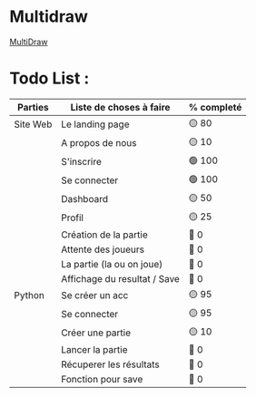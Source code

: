 # Multidraw

<a href="https://multidraw.fr">MultiDraw</a>

# **Todo List :**
| Parties          | Liste de choses à faire      | % completé
| ---------------- | ------- | ------------------ |
| Site Web         | Le landing page              | :yellow_circle: 80
|                  | A propos de nous             | :yellow_circle: 10          
|                  | S'inscrire                   | :green_circle: 100
|                  | Se connecter                 | :green_circle: 100
|                  | Dashboard                    | :yellow_circle: 50
|                  | Profil                       | :yellow_circle: 25 
|                  | Création de la partie        | :red_circle: 0
|                  | Attente des joueurs          | :red_circle: 0
|                  | La partie (la ou on joue)    | :red_circle: 0 
|                  | Affichage du resultat / Save | :red_circle: 0       
| Python           | Se créer un acc              | :yellow_circle: 95           
|                  | Se connecter                 | :yellow_circle: 95
|                  | Créer une partie             | :yellow_circle: 10
|                  | Lancer la partie             | :red_circle: 0
|                  | Récuperer les résultats      | :red_circle: 0
|                  | Fonction pour save           | :red_circle: 0        

